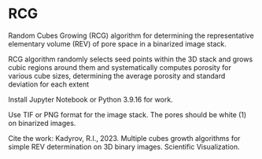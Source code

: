 # RCG

Random Cubes Growing (RCG) algorithm for determining the representative elementary volume (REV) of pore space in a binarized image stack.

RCG algorithm randomly selects seed points within the 3D stack and grows cubic regions around them and systematically computes porosity for various cube sizes, determining the average porosity and standard deviation for each extent

Install Jupyter Notebook or Python 3.9.16 for work.

Use TIF or PNG format for the image stack. The pores should be white (1) on binarized images.

Cite the work: Kadyrov, R.I., 2023. Multiple cubes growth algorithms for simple REV determination on 3D binary images. Scientific Visualization.
